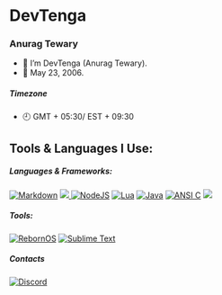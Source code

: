 # DevTenga
### Anurag Tewary

- 👋 I’m DevTenga (Anurag Tewary).
- 📆 May 23, 2006.

##### Timezone
- 🕘 GMT + 05:30/ EST + 09:30

## Tools & Languages I Use:

##### Languages & Frameworks:
<a href="https://daringfireball.net/projects/markdown/"><img src="https://img.shields.io/badge/Markdown-black?logo=markdown&style=for-the-badge" alt="Markdown"></a>
<a href="https://https://www.gnu.org/software/bash/"><img src="https://img.shields.io/badge/Bash-gray?logo=gnubash&style=for-the-badge&logoColor=white" atl="Bash"> </a>
<a href="https://node.js.org/"><img src="https://img.shields.io/badge/NodeJS-gray?logo=nodedotjs&style=for-the-badge" alt="NodeJS"></a>
<a href="https://lua.org/"><img src="https://img.shields.io/badge/Lua-b1b1b1?logo=lua&style=for-the-badge&logoColor=0000ff" alt="Lua"></a>
<a href="https://oracle.com/java/"><img src="https://img.shields.io/badge/Java-f8981d?logo=java&style=for-the-badge" alt="Java"></a>
<a href="https://ansi.org/"><img src="https://img.shields.io/badge/ANSI%20C-1ca4d9?logo=c&style=for-the-badge&logoColor=1149CD" alt="ANSI C"></a>
<a href="https://esolangs.org/wiki/Brainfuck/"><img src="https://img.shields.io/badge/Brainf%2a%2ak-red?logo=brain&style=for-the-badge"></a>
##### Tools:
<a href="https://rebornos.org/"><img src="reborn-link.txt" alt="RebornOS"></a>
<a href=""><img src="https://img.shields.io/badge/Sublime%20Text-black?style=for-the-badge&logo=sublimetext" alt="Sublime Text"></a>

##### Contacts
<a href="https://discord.com/"><img src="https://img.shields.io/badge/Discord-Anurag____%231000-36393f?logo=discord&style=flat&logoColor=ffffff&labelColor=5662f6" alt="Discord"></a>

